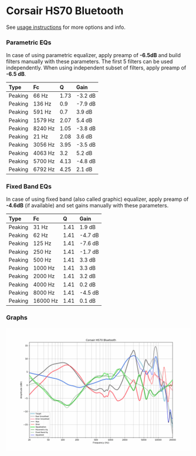 # Corsair HS70 Bluetooth
See [usage instructions](https://github.com/jaakkopasanen/AutoEq#usage) for more options and info.

### Parametric EQs
In case of using parametric equalizer, apply preamp of **-6.5dB** and build filters manually
with these parameters. The first 5 filters can be used independently.
When using independent subset of filters, apply preamp of **-6.5 dB**.

| Type    | Fc      |    Q | Gain    |
|:--------|:--------|:-----|:--------|
| Peaking | 66 Hz   | 1.73 | -3.2 dB |
| Peaking | 136 Hz  | 0.9  | -7.9 dB |
| Peaking | 591 Hz  | 0.7  | 3.9 dB  |
| Peaking | 1579 Hz | 2.07 | 5.4 dB  |
| Peaking | 8240 Hz | 1.05 | -3.8 dB |
| Peaking | 21 Hz   | 2.08 | 3.6 dB  |
| Peaking | 3056 Hz | 3.95 | -3.5 dB |
| Peaking | 4063 Hz | 3.2  | 5.2 dB  |
| Peaking | 5700 Hz | 4.13 | -4.8 dB |
| Peaking | 6792 Hz | 4.25 | 2.1 dB  |

### Fixed Band EQs
In case of using fixed band (also called graphic) equalizer, apply preamp of **-4.6dB**
(if available) and set gains manually with these parameters.

| Type    | Fc       |    Q | Gain    |
|:--------|:---------|:-----|:--------|
| Peaking | 31 Hz    | 1.41 | 1.9 dB  |
| Peaking | 62 Hz    | 1.41 | -4.7 dB |
| Peaking | 125 Hz   | 1.41 | -7.6 dB |
| Peaking | 250 Hz   | 1.41 | -1.7 dB |
| Peaking | 500 Hz   | 1.41 | 3.3 dB  |
| Peaking | 1000 Hz  | 1.41 | 3.3 dB  |
| Peaking | 2000 Hz  | 1.41 | 3.2 dB  |
| Peaking | 4000 Hz  | 1.41 | 0.2 dB  |
| Peaking | 8000 Hz  | 1.41 | -4.5 dB |
| Peaking | 16000 Hz | 1.41 | 0.1 dB  |

### Graphs
![](./Corsair%20HS70%20Bluetooth.png)